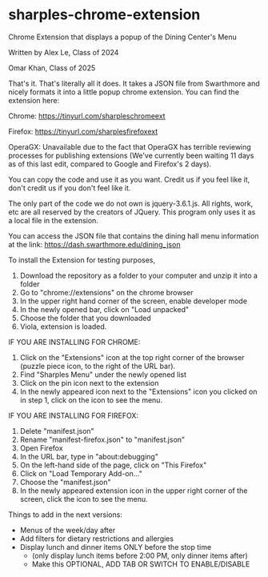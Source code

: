 # sharples-chrome-extension
Chrome Extension that displays a popup of the Dining Center's Menu

Written by Alex Le, Class of 2024

Omar Khan, Class of 2025

That's it. That's literally all it does. 
It takes a JSON file from Swarthmore and nicely formats it
into a little popup chrome extension. You can find the 
extension here:

Chrome: https://tinyurl.com/sharpleschromeext

Firefox: https://tinyurl.com/sharplesfirefoxext

OperaGX: Unavailable due to the fact that OperaGX has terrible reviewing 
processes for publishing extensions (We've currently been waiting 11 days as of
this last edit, compared to Google and Firefox's 2 days).

You can copy the code and use it as you want. Credit us if you feel 
like it, don't credit us if you don't feel like it.

The only part of the code we do not own is jquery-3.6.1.js.
All rights, work, etc are all reserved by the creators of
JQuery. This program only uses it as a local file in the
extension.

You can access the JSON file that contains the dining hall
menu information at the link:
https://dash.swarthmore.edu/dining_json

To install the Extension for testing purposes,
1) Download the repository as a folder to your computer and
unzip it into a folder
2) Go to "chrome://extensions" on the chrome browser
3) In the upper right hand corner of the screen, enable
developer mode
4) In the newly opened bar, click on "Load unpacked"
5) Choose the folder that you downloaded 
6) Viola, extension is loaded.

IF YOU ARE INSTALLING FOR CHROME:
1) Click on the "Extensions" icon at the top right corner of 
the browser (puzzle piece icon, to the right of the URL bar).
2) Find "Sharples Menu" under the newly opened list
3) Click on the pin icon next to the extension
4) In the newly appeared icon next to the "Extensions" icon 
you clicked on in step 1, click on the icon to see the menu.

IF YOU ARE INSTALLING FOR FIREFOX:
1) Delete "manifest.json"
2) Rename "manifest-firefox.json" to "manifest.json"
3) Open Firefox
4) In the URL bar, type in "about:debugging"
5) On the left-hand side of the page, click on "This Firefox"
6) Click on "Load Temporary Add-on..."
7) Choose the "manifest.json"
8) In the newly appeared extension icon in the upper right
corner of the screen, click the icon to see the menu.


Things to add in the next versions:
 - Menus of the week/day after
 - Add filters for dietary restrictions and allergies
 - Display lunch and dinner items ONLY before the stop time 
    - (only display lunch items before 2:00 PM, only dinner items after)
    - Make this OPTIONAL, ADD TAB OR SWITCH TO ENABLE/DISABLE
